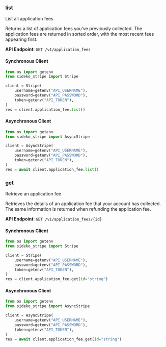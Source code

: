 
### list <a name="list"></a>
List all application fees

<p>Returns a list of application fees you’ve previously collected. The application fees are returned in sorted order, with the most recent fees appearing first.</p>

**API Endpoint**: `GET /v1/application_fees`

#### Synchronous Client

```python
from os import getenv
from sideko_stripe import Stripe

client = Stripe(
    username=getenv("API_USERNAME"),
    password=getenv("API_PASSWORD"),
    token=getenv("API_TOKEN"),
)
res = client.application_fee.list()
```

#### Asynchronous Client

```python
from os import getenv
from sideko_stripe import AsyncStripe

client = AsyncStripe(
    username=getenv("API_USERNAME"),
    password=getenv("API_PASSWORD"),
    token=getenv("API_TOKEN"),
)
res = await client.application_fee.list()
```

### get <a name="get"></a>
Retrieve an application fee

<p>Retrieves the details of an application fee that your account has collected. The same information is returned when refunding the application fee.</p>

**API Endpoint**: `GET /v1/application_fees/{id}`

#### Synchronous Client

```python
from os import getenv
from sideko_stripe import Stripe

client = Stripe(
    username=getenv("API_USERNAME"),
    password=getenv("API_PASSWORD"),
    token=getenv("API_TOKEN"),
)
res = client.application_fee.get(id="string")
```

#### Asynchronous Client

```python
from os import getenv
from sideko_stripe import AsyncStripe

client = AsyncStripe(
    username=getenv("API_USERNAME"),
    password=getenv("API_PASSWORD"),
    token=getenv("API_TOKEN"),
)
res = await client.application_fee.get(id="string")
```
